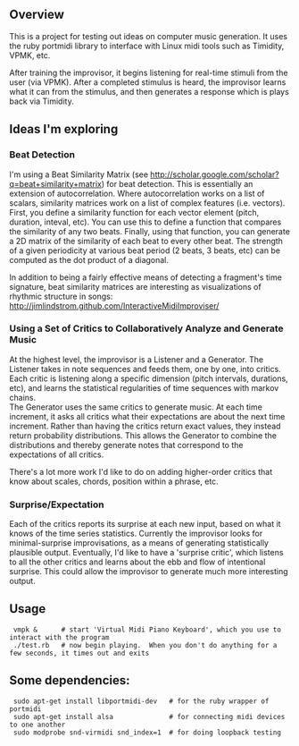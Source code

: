 ## Overview

This is a project for testing out ideas on computer music generation.  It uses the ruby portmidi library
to interface with Linux midi tools such as Timidity, VPMK, etc.  

After training the improvisor, it begins listening for real-time stimuli from the user (via VPMK).  After
a completed stimulus is heard, the improvisor learns what it can from the stimulus, and then generates
a response which is plays back via Timidity.  

## Ideas I'm exploring

### Beat Detection

I'm using a Beat Similarity Matrix (see <http://scholar.google.com/scholar?q=beat+similarity+matrix>)
for beat detection.  This is essentially an extension of autocorrelation.  Where autocorrelation works
on a list of scalars, similarity matrices work on a list of complex features (i.e. vectors).  First, you 
define a similarity function for each vector element (pitch, duration, inteval, etc).  You can use this 
to define a function that compares the similarity of any two beats.  Finally, using that function, you can
generate a 2D matrix of the similarity of each beat to every other beat.  The strength of a given periodicity
at various beat period (2 beats, 3 beats, etc) can be computed as the dot product of a diagonal.  

In addition to being a fairly effective means of detecting a fragment's time signature, beat similarity
matrices are interesting as visualizations of rhythmic structure in songs: 
<http://jimlindstrom.github.com/InteractiveMidiImproviser/>

### Using a Set of Critics to Collaboratively Analyze and Generate Music

At the highest level, the improvisor is a Listener and a Generator.  The Listener takes in note sequences
and feeds them, one by one, into critics.  Each critic is listening along a specific dimension (pitch
intervals, durations, etc), and learns the statistical regularities of time sequences with markov chains.  
The Generator uses the same critics to generate music.  At each time increment, it asks all critics what
their expectations are about the next time increment.  Rather than having the critics return exact values,
they instead return probability distributions.  This allows the Generator to combine the distributions and
thereby generate notes that correspond to the expectations of all critics. 

There's a lot more work I'd like to do on adding higher-order critics that know about scales, chords, 
position within a phrase, etc.  

### Surprise/Expectation

Each of the critics reports its surprise at each new input, based on what it knows of the time series
statistics.  Currently the improvisor looks for minimal-surprise improvisations, as a means of generating
statistically plausible output.  Eventually, I'd like to have a 'surprise critic', which listens to all 
the other critics and learns about the ebb and flow of intentional surprise.  This could allow the
improvisor to generate much more interesting output.

## Usage

     vmpk &      # start 'Virtual Midi Piano Keyboard', which you use to interact with the program
     ./test.rb   # now begin playing.  When you don't do anything for a few seconds, it times out and exits

## Some dependencies:

     sudo apt-get install libportmidi-dev   # for the ruby wrapper of portmidi
     sudo apt-get install alsa              # for connecting midi devices to one another
     sudo modprobe snd-virmidi snd_index=1  # for doing loopback testing

